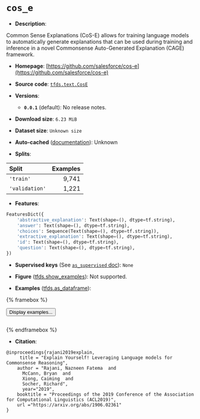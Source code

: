 <div itemscope itemtype="http://schema.org/Dataset">
  <div itemscope itemprop="includedInDataCatalog" itemtype="http://schema.org/DataCatalog">
    <meta itemprop="name" content="TensorFlow Datasets" />
  </div>
  <meta itemprop="name" content="cos_e" />
  <meta itemprop="description" content="Common Sense Explanations (CoS-E) allows for training language models to&#10;automatically generate explanations that can be used during training and&#10;inference in a novel Commonsense Auto-Generated Explanation (CAGE) framework.&#10;&#10;To use this dataset:&#10;&#10;```python&#10;import tensorflow_datasets as tfds&#10;&#10;ds = tfds.load(&#x27;cos_e&#x27;, split=&#x27;train&#x27;)&#10;for ex in ds.take(4):&#10;  print(ex)&#10;```&#10;&#10;See [the guide](https://www.tensorflow.org/datasets/overview) for more&#10;informations on [tensorflow_datasets](https://www.tensorflow.org/datasets).&#10;&#10;" />
  <meta itemprop="url" content="https://www.tensorflow.org/datasets/catalog/cos_e" />
  <meta itemprop="sameAs" content="https://github.com/salesforce/cos-e" />
  <meta itemprop="citation" content="@inproceedings{rajani2019explain,&#10;     title = &quot;Explain Yourself! Leveraging Language models for Commonsense Reasoning&quot;,&#10;    author = &quot;Rajani, Nazneen Fatema  and&#10;      McCann, Bryan  and&#10;      Xiong, Caiming  and&#10;      Socher, Richard&quot;,&#10;      year=&quot;2019&quot;,&#10;    booktitle = &quot;Proceedings of the 2019 Conference of the Association for Computational Linguistics (ACL2019)&quot;,&#10;    url =&quot;https://arxiv.org/abs/1906.02361&quot;&#10;}" />
</div>

# `cos_e`


*   **Description**:

Common Sense Explanations (CoS-E) allows for training language models to
automatically generate explanations that can be used during training and
inference in a novel Commonsense Auto-Generated Explanation (CAGE) framework.

*   **Homepage**:
    [https://github.com/salesforce/cos-e](https://github.com/salesforce/cos-e)

*   **Source code**:
    [`tfds.text.CosE`](https://github.com/tensorflow/datasets/tree/master/tensorflow_datasets/text/cos_e.py)

*   **Versions**:

    *   **`0.0.1`** (default): No release notes.

*   **Download size**: `6.23 MiB`

*   **Dataset size**: `Unknown size`

*   **Auto-cached**
    ([documentation](https://www.tensorflow.org/datasets/performances#auto-caching)):
    Unknown

*   **Splits**:

Split          | Examples
:------------- | -------:
`'train'`      | 9,741
`'validation'` | 1,221

*   **Features**:

```python
FeaturesDict({
    'abstractive_explanation': Text(shape=(), dtype=tf.string),
    'answer': Text(shape=(), dtype=tf.string),
    'choices': Sequence(Text(shape=(), dtype=tf.string)),
    'extractive_explanation': Text(shape=(), dtype=tf.string),
    'id': Text(shape=(), dtype=tf.string),
    'question': Text(shape=(), dtype=tf.string),
})
```

*   **Supervised keys** (See
    [`as_supervised` doc](https://www.tensorflow.org/datasets/api_docs/python/tfds/load#args)):
    `None`

*   **Figure**
    ([tfds.show_examples](https://www.tensorflow.org/datasets/api_docs/python/tfds/visualization/show_examples)):
    Not supported.

*   **Examples**
    ([tfds.as_dataframe](https://www.tensorflow.org/datasets/api_docs/python/tfds/as_dataframe)):

<!-- mdformat off(HTML should not be auto-formatted) -->

{% framebox %}

<button id="displaydataframe">Display examples...</button>
<div id="dataframecontent" style="overflow-x:scroll"></div>
<script src="https://www.gstatic.com/external_hosted/jquery2.min.js"></script>
<script>
var url = "https://storage.googleapis.com/tfds-data/visualization/dataframe/cos_e-0.0.1.html";
$(document).ready(() => {
  $("#displaydataframe").click((event) => {
    // Disable the button after clicking (dataframe loaded only once).
    $("#displaydataframe").prop("disabled", true);

    // Pre-fetch and display the content
    $.get(url, (data) => {
      $("#dataframecontent").html(data);
    }).fail(() => {
      $("#dataframecontent").html(
        'Error loading examples. If the error persist, please open '
        + 'a new issue.'
      );
    });
  });
});
</script>

{% endframebox %}

<!-- mdformat on -->

*   **Citation**:

```
@inproceedings{rajani2019explain,
     title = "Explain Yourself! Leveraging Language models for Commonsense Reasoning",
    author = "Rajani, Nazneen Fatema  and
      McCann, Bryan  and
      Xiong, Caiming  and
      Socher, Richard",
      year="2019",
    booktitle = "Proceedings of the 2019 Conference of the Association for Computational Linguistics (ACL2019)",
    url ="https://arxiv.org/abs/1906.02361"
}
```
